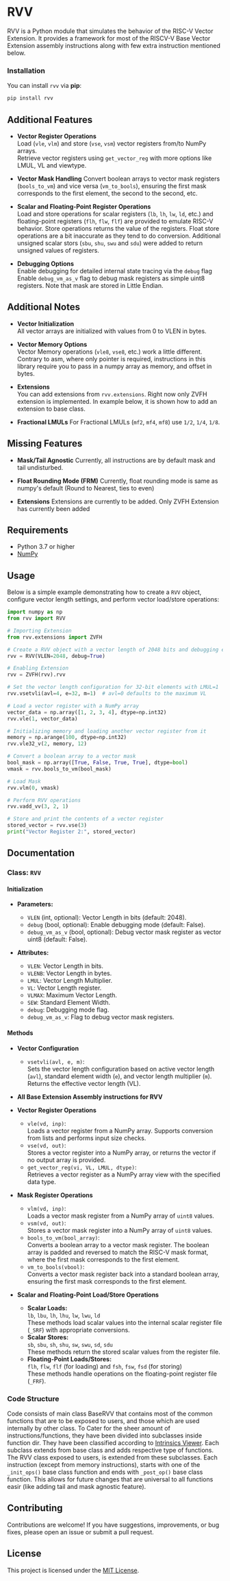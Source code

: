 # RVV

RVV is a Python module that simulates the behavior of the RISC-V Vector Extension. It provides a framework for most of the RISCV-V Base Vector Extension assembly instructions along with few extra instruction mentioned below. 

### Installation
You can install `rvv` via **pip**:  

```bash
pip install rvv
```

## Additional Features

- **Vector Register Operations**  
  Load (`vle`, `vlm`) and store (`vse`, `vsm`) vector registers from/to NumPy arrays.  
  Retrieve vector registers using `get_vector_reg` with more options like LMUL, VL and viewtype.

- **Vector Mask Handling**
  Convert boolean arrays to vector mask registers (`bools_to_vm`) and vice versa (`vm_to_bools`), ensuring the first mask corresponds to the first element, the second to the second, etc.

- **Scalar and Floating-Point Register Operations**  
  Load and store operations for scalar registers (`lb`, `lh`, `lw`, `ld`, etc.) and floating-point registers (`flh`, `flw`, `flf`) are provided to emulate RISC-V behavior. Store operations returns the value of the registers. Float store operations are a bit inaccurate as they tend to do conversion. Additional unsigned scalar stors (`sbu`, `shu`, `swu` and `sdu`) were added to return unsigned values of registers.

- **Debugging Options**  
  Enable debugging for detailed internal state tracing via the `debug` flag
  Enable `debug_vm_as_v` flag to debug mask registers as simple uint8 registers. Note that mask are stored in Little Endian.

## Additional Notes

- **Vector Initialization**  
  All vector arrays are initialized with values from 0 to VLEN in bytes.

- **Vector Memory Options**  
  Vector Memory operations (`vle8`, `vse8`, etc.) work a little different. Contrary to asm, where only pointer is required, instructions in this library require you to pass in a numpy array as memory, and offset in bytes.

- **Extensions**  
  You can add extensions from `rvv.extensions`. Right now only ZVFH extension is implemented. In example below, it is shown how to add an extension to base class.

- **Fractional LMULs**
  For Fractional LMULs (`mf2`, `mf4`, `mf8`) use `1/2`, `1/4`, `1/8`.

## Missing Features

- **Mask/Tail Agnostic**
  Currently, all instructions are by default mask and tail undisturbed.

- **Float Rounding Mode (FRM)**
  Currently, float rounding mode is same as numpy's default (Round to Nearest, ties to even)

- **Extensions**
  Extensions are currently to be added. Only ZVFH Extension has currently been added

## Requirements

- Python 3.7 or higher
- [NumPy](https://numpy.org/)

## Usage

Below is a simple example demonstrating how to create a `RVV` object, configure vector length settings, and perform vector load/store operations:

```python
import numpy as np
from rvv import RVV

# Importing Extension
from rvv.extensions import ZVFH

# Create a RVV object with a vector length of 2048 bits and debugging enabled
rvv = RVV(VLEN=2048, debug=True)

# Enabling Extension
rvv = ZVFH(rvv).rvv

# Set the vector length configuration for 32-bit elements with LMUL=1
rvv.vsetvli(avl=4, e=32, m=1)  # avl=0 defaults to the maximum VL

# Load a vector register with a NumPy array
vector_data = np.array([1, 2, 3, 4], dtype=np.int32)
rvv.vle(1, vector_data)

# Initializing memory and loading another vector register from it
memory = np.arange(100, dtype=np.int32)
rvv.vle32_v(2, memory, 12)

# Convert a boolean array to a vector mask
bool_mask = np.array([True, False, True, True], dtype=bool)
vmask = rvv.bools_to_vm(bool_mask)

# Load Mask
rvv.vlm(0, vmask)

# Perform RVV operations
rvv.vadd_vv(3, 2, 1)

# Store and print the contents of a vector register
stored_vector = rvv.vse(3)
print("Vector Register 2:", stored_vector)
```

## Documentation

### Class: `RVV`

#### Initialization
- **Parameters:**
  - `VLEN` (int, optional): Vector Length in bits (default: 2048).
  - `debug` (bool, optional): Enable debugging mode (default: False).
  - `debug_vm_as_v` (bool, optional): Debug vector mask register as vector uint8 (default: False).

- **Attributes:**
  - `VLEN`: Vector Length in bits.
  - `VLENB`: Vector Length in bytes.
  - `LMUL`: Vector Length Multiplier.
  - `VL`: Vector Length register.
  - `VLMAX`: Maximum Vector Length.
  - `SEW`: Standard Element Width.
  - `debug`: Debugging mode flag.
  - `debug_vm_as_v`: Flag to debug vector mask registers.

#### Methods

- **Vector Configuration**
  - `vsetvli(avl, e, m)`:  
    Sets the vector length configuration based on active vector length (`avl`), standard element width (`e`), and vector length multiplier (`m`).  
    Returns the effective vector length (VL).

- **All Base Extension Assembly instructions for RVV**

- **Vector Register Operations**
  - `vle(vd, inp)`:  
    Loads a vector register from a NumPy array. Supports conversion from lists and performs input size checks.
  - `vse(vd, out)`:  
    Stores a vector register into a NumPy array, or returns the vector if no output array is provided.
  - `get_vector_reg(vi, VL, LMUL, dtype)`:  
    Retrieves a vector register as a NumPy array view with the specified data type.

- **Mask Register Operations**
  - `vlm(vd, inp)`:  
    Loads a vector mask register from a NumPy array of `uint8` values.
  - `vsm(vd, out)`:  
    Stores a vector mask register into a NumPy array of `uint8` values.
  - `bools_to_vm(bool_array)`:  
    Converts a boolean array to a vector mask register. The boolean array is padded and reversed to match the RISC-V mask format, where the first mask corresponds to the first element.
  - `vm_to_bools(vbool)`:  
    Converts a vector mask register back into a standard boolean array, ensuring the first mask corresponds to the first element.

- **Scalar and Floating-Point Load/Store Operations**
  - **Scalar Loads:**  
    `lb`, `lbu`, `lh`, `lhu`, `lw`, `lwu`, `ld`  
    These methods load scalar values into the internal scalar register file (`_SRF`) with appropriate conversions.
  - **Scalar Stores:**  
    `sb`, `sbu`, `sh`, `shu`, `sw`, `swu`, `sd`, `sdu`  
    These methods return the stored scalar values from the register file.
  - **Floating-Point Loads/Stores:**  
    `flh`, `flw`, `flf` (for loading) and `fsh`, `fsw`, `fsd` (for storing)  
    These methods handle operations on the floating-point register file (`_FRF`).

### Code Structure
Code consists of main class BaseRVV that contains most of the common functions that are to be exposed to users, and those which are used internally by other class. To Cater for the sheer amount of instructions/functions, they have been divided into subclasses inside function dir. They have been classified according to [Intrinsics Viewer](https://dzaima.github.io/intrinsics-viewer/#0q1YqVbJSKsosTtYtU9JRSlSyilYqU4rVUUoGsoBUJlDWEASUagE). Each subclass extends from base class and adds respective type of functions. The RVV class exposed to users, is extended from these subclasses.
Each instruction (except from memory instructions), starts with one of the `_init_ops()` base class function and ends with `_post_op()` base class function. This allows for future changes that are universal to all functions easir (like adding tail and mask agnostic feature).

## Contributing

Contributions are welcome! If you have suggestions, improvements, or bug fixes, please open an issue or submit a pull request.

## License

This project is licensed under the [MIT License](LICENSE).
